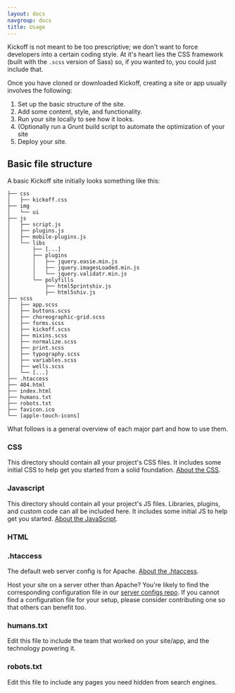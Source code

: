 ```yaml
---
layout: docs
navgroup: docs
title: Usage
---
```


Kickoff is not meant to be too prescriptive; we don't want to force developers into a certain coding style. At it's heart lies the CSS framework (built with the `.scss` version of Sass) so, if you wanted to, you could just include that.


Once you have cloned or downloaded Kickoff, creating a site or app usually involves the following:

1. Set up the basic structure of the site.
2. Add some content, style, and functionality.
3. Run your site locally to see how it looks.
4. (Optionally run a Grunt build script to automate the optimization of your site
5. Deploy your site.


## Basic file structure

A basic Kickoff site initially looks something like this:

	├── css
	│   ├── kickoff.css
	├── img
	│   └── ui
	├── js
	│   ├── script.js
	│   ├── plugins.js
	│   ├── mobile-plugins.js
	│   └── libs
	│       ├── [...]
	│       ├── plugins
	│       │   ├── jquery.easie.min.js
	│       │   ├── jquery.imagesLoaded.min.js
	│       │   └── jquery.validatr.min.js
	│       └── polyfills
	│           ├── html5printshiv.js
	│           ├── html5shiv.js
	├── scss
	│   ├── app.scss
	│   ├── buttons.scss
	│   ├── choreographic-grid.scss
	│   ├── forms.scss
	│   ├── kickoff.scss
	│   ├── mixins.scss
	│   ├── normalize.scss
	│   ├── print.scss
	│   ├── typography.scss
	│   ├── variables.scss
	│   ├── wells.scss
	│   └── [...]
	├── .htaccess
	├── 404.html
	├── index.html
	├── humans.txt
	├── robots.txt
	├── favicon.ico
	└── [apple-touch-icons]

What follows is a general overview of each major part and how to use them.

### CSS

This directory should contain all your project's CSS files. It includes some
initial CSS to help get you started from a solid foundation. [About the
CSS](css.html).

### Javascript

This directory should contain all your project's JS files. Libraries, plugins,
and custom code can all be included here. It includes some initial JS to help
get you started. [About the JavaScript](js.html).

### HTML


### .htaccess

The default web server config is for Apache. [About the .htaccess](htaccess.html).

Host your site on a server other than Apache? You're likely to find the corresponding configuration file in our [server configs repo](https://github.com/h5bp/server-configs). If you cannot find a configuration file for your setup, please consider contributing one so that others can benefit too.

### humans.txt

Edit this file to include the team that worked on your site/app, and the
technology powering it.

### robots.txt

Edit this file to include any pages you need hidden from search engines.
